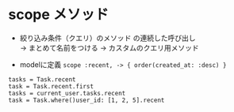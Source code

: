 # scope メソッド

- 絞り込み条件（クエリ）のメソッド の連続した呼び出し  
-> まとめて名前をつける
-> カスタムのクエリ用メソッド

- modelに定義
`scope :recent, -> { order(created_at: :desc) }`

`tasks = Task.recent`  
`task = Task.recent.first`  
`tasks = current_user.tasks.recent`  
`task = Task.where()user_id: [1, 2, 5].recent`  



